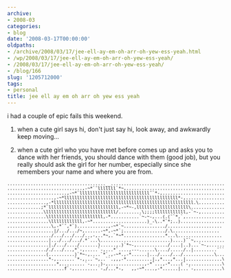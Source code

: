 ```yaml
---
archive:
- 2008-03
categories:
- blog
date: '2008-03-17T00:00:00'
oldpaths:
- /archive/2008/03/17/jee-ell-ay-em-oh-arr-oh-yew-ess-yeah.html
- /wp/2008/03/17/jee-ell-ay-em-oh-arr-oh-yew-ess-yeah/
- /2008/03/17/jee-ell-ay-em-oh-arr-oh-yew-ess-yeah/
- /blog/166
slug: '1205712000'
tags:
- personal
title: jee ell ay em oh arr oh yew ess yeah
---
```


i had a couple of epic fails this weekend.

1) when a cute girl says hi, don't just say hi, look away, and awkwardly
keep moving...

2) when a cute girl who you have met before comes up and asks you to dance
with her friends, you should dance with them (good job), but you really
should ask the girl for her number, especially since she remembers your
name and where you are from.

<pre style="font-size: 10px">
......................................__................................................ 
.............................,-~*`¯lllllll`*~,.......................................... 
.......................,-~*`lllllllllllllllllllllllllll¯`*-,.................................... 
..................,-~*llllllllllllllllllllllllllllllllllllllllllll*-,.................................. 
...............,-*llllllllllllllllllllllllllllllllllllllllllllllllllllll.\.......................... ....... 
.............;*`lllllllllllllllllllllllllll,-~*~-,llllllllllllllllllll\................................ 
..............\lllllllllllllllllllllllllll/.........\;;;;llllllllllll,-`~-,......................... .. 
...............\lllllllllllllllllllll,-*...........`~-~-,...(.(¯`*,`,.......................... 
................\llllllllllll,-~*.....................)_-\..*`*;..).......................... 
.................\,-*`¯,*`)............,-~*`~................/..................... 
..................|/.../.../~,......-~*,-~*`;................/.\.................. 
................./.../.../.../..,-,..*~,.`*~*................*...\................. 
................|.../.../.../.*`...\...........................)....)¯`~,.................. 
................|./.../..../.......)......,.)`*~-,............/....|..)...`~-,............. 
..............././.../...,*`-,.....`-,...*`....,---......\..../...../..|.........¯```*~-,,,, 
...............(..........)`*~-,....`*`.,-~*.,-*......|.../..../.../............\........ 
................*-,.......`*-,...`~,..``.,,,-*..........|.,*...,*...|..............\........ 
...................*,.........`-,...)-,..............,-*`...,-*....(`-,............\....... 
......................f`-,.........`-,/...*-,___,,-~*....,-*......|...`-,..........\........  
</pre>
